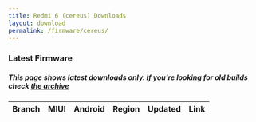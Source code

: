 ```yaml
---
title: Redmi 6 (cereus) Downloads
layout: download
permalink: /firmware/cereus/
---
```


### Latest Firmware
##### This page shows latest downloads only. If you're looking for old builds check [the archive](/archive/firmware/cereus/)


<div class="table-responsive-md" id="table-wrapper">
<table id="firmware" class="compact table table-striped table-hover table-sm">
    <thead class="thead-dark">
        <tr>
            <th>Branch</th>
            <th>MIUI</th>
            <th>Android</th>
            <th>Region</th>
            <th>Updated</th>
            <th>Link</th>
        </tr>
    </thead>
    <script>loadFirmwareDownloads('cereus', 'latest')</script>
</table>
</div>

